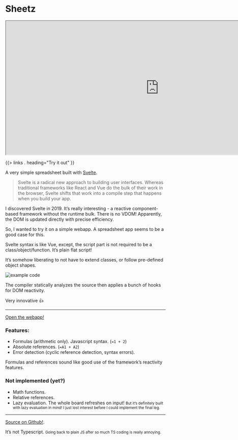 <!--{
	"template": "work",
	"data": "projects_byid.sheetz"
}-->

# Sheetz

<p class="center">
<iframe src="https://kalabasa.github.io/sheetz/" width="960" height="420"></iframe>
</p>

{{> links . heading="Try it out" }}

A very simple spreadsheet built with [Svelte](https://svelte.dev).

> Svelte is a radical new approach to building user interfaces. Whereas traditional frameworks like React and Vue do the bulk of their work in the browser, Svelte shifts that work into a compile step that happens when you build your app.

I discovered Svelte in 2019. It’s really interesting - a reactive component-based framework without the runtime bulk. There is no VDOM! Apparently, the DOM is updated directly with precise efficiency.

So, I wanted to try it on a simple webapp. A spreadsheet app seems to be a good case for this.

Svelte syntax is like Vue, except, the script part is not required to be a class/object/function. It’s plain flat script!

It’s somehow liberating to not have to extend classes, or follow pre-defined object shapes.

![example code](../img/sheetz_code.png)

The compiler statically analyzes the source then applies a bunch of hooks for DOM reactivity.

Very innovative 👍

---

[Open the webapp!](https://kalabasa.github.io/sheetz/)

### Features:

- Formulas (arithmetic only). Javascript syntax. (`=1 + 2`)
- Absolute references. (`=A1 + A2`)
- Error detection (cyclic reference detection, syntax errors).

Formulas and references sound like good use of the framework’s reactivity features.

### Not implemented (yet?)

- Math functions.
- Relative references.
- Lazy evaluation. The whole board refreshes on input! <small>But it’s definitely built with lazy evaluation in mind! I just lost interest before I could implement the final leg.</small>

---

[Source on Github!](https://github.com/Kalabasa/sheetz).

It’s not Typescript. <small>Going back to plain JS after so much TS coding is really annoying.</small>
